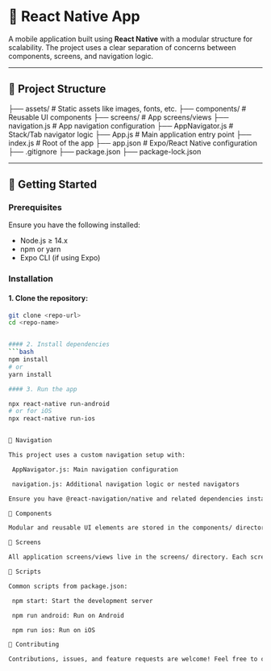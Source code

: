 # 📱 React Native App

A mobile application built using **React Native** with a modular structure for scalability. The project uses a clear separation of concerns between components, screens, and navigation logic.

---

## 📁 Project Structure

├── assets/ # Static assets like images, fonts, etc.
├── components/ # Reusable UI components
├── screens/ # App screens/views
├── navigation.js # App navigation configuration
├── AppNavigator.js # Stack/Tab navigator logic
├── App.js # Main application entry point
├── index.js # Root of the app
├── app.json # Expo/React Native configuration
├── .gitignore
├── package.json
├── package-lock.json

---

## 🚀 Getting Started

### Prerequisites

Ensure you have the following installed:

- Node.js ≥ 14.x
- npm or yarn
- Expo CLI (if using Expo)

### Installation

 #### 1. Clone the repository:
   ```bash
   git clone <repo-url>
   cd <repo-name>


 #### 2. Install dependencies
```bash
npm install
# or
yarn install

 #### 3. Run the app

npx react-native run-android
# or for iOS
npx react-native run-ios


🧭 Navigation

This project uses a custom navigation setup with:

    AppNavigator.js: Main navigation configuration

    navigation.js: Additional navigation logic or nested navigators

Ensure you have @react-navigation/native and related dependencies installed.

🧩 Components

Modular and reusable UI elements are stored in the components/ directory.

📱 Screens

All application screens/views live in the screens/ directory. Each screen should focus on layout and delegate logic to components where possible.

📝 Scripts

Common scripts from package.json:

    npm start: Start the development server

    npm run android: Run on Android

    npm run ios: Run on iOS

🤝 Contributing

Contributions, issues, and feature requests are welcome! Feel free to open an issue or submit a pull request.



